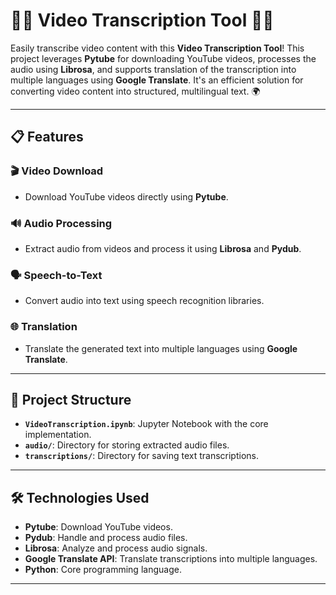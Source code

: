 # 🎥📝 Video Transcription Tool 🚀✨

Easily transcribe video content with this **Video Transcription Tool**! This project leverages **Pytube** for downloading YouTube videos, processes the audio using **Librosa**, and supports translation of the transcription into multiple languages using **Google Translate**. It's an efficient solution for converting video content into structured, multilingual text. 🌍

---

## 📋 Features

### 🎬 Video Download
- Download YouTube videos directly using **Pytube**.

### 🔊 Audio Processing
- Extract audio from videos and process it using **Librosa** and **Pydub**.

### 🗣️ Speech-to-Text
- Convert audio into text using speech recognition libraries.

### 🌐 Translation
- Translate the generated text into multiple languages using **Google Translate**.

---

## 📂 Project Structure

- **`VideoTranscription.ipynb`**: Jupyter Notebook with the core implementation.
- **`audio/`**: Directory for storing extracted audio files.
- **`transcriptions/`**: Directory for saving text transcriptions.

---

## 🛠️ Technologies Used

- **Pytube**: Download YouTube videos.
- **Pydub**: Handle and process audio files.
- **Librosa**: Analyze and process audio signals.
- **Google Translate API**: Translate transcriptions into multiple languages.
- **Python**: Core programming language.

---

